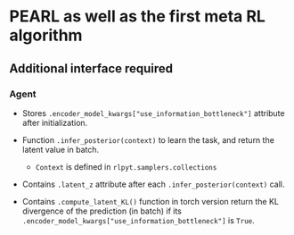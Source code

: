 # PEARL as well as the first meta RL algorithm

## Additional interface required

### Agent

* Stores `.encoder_model_kwargs["use_information_bottleneck"]` attribute after initialization.

* Function `.infer_posterior(context)` to learn the task, and return the latent value in batch.

    - `Context` is defined in `rlpyt.samplers.collections`

* Contains `.latent_z` attribute after each `.infer_posterior(context)` call.

* Contains `.compute_latent_KL()` function in torch version return the KL divergence of the prediction (in batch) if its `.encoder_model_kwargs["use_information_bottleneck"]` is `True`.